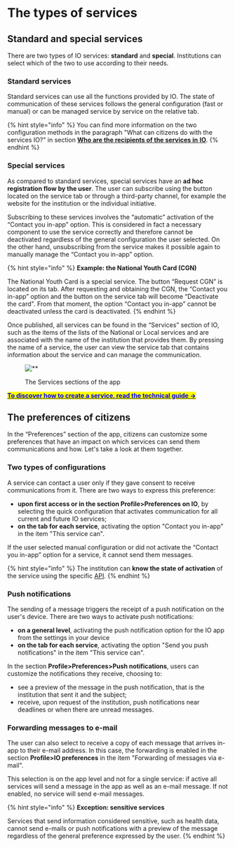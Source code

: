 # The types of services

## Standard and special services 

There are two types of IO services: **standard** and **special**. Institutions can select which of the two to use according to their needs.

### Standard services 

Standard services can use all the functions provided by IO. The state of communication of these services follows the general configuration (fast or manual) or can be managed service by service on the relative tab.

{% hint style="info" %} You can find more information on the two configuration methods in the paragraph "What can citizens do with the services IO?" in section [**Who are the recipients of the services in**  **IO**](../io-service-providers-and-users/who-are-the-recipients-of-the-services-on-io.md). {% endhint %}

### Special services

As compared to standard services, special services have an **ad hoc registration flow by the user**. The user can subscribe using the button located on the service tab or through a third-party channel, for example the website for the institution or the individual initiative.

Subscribing to these services involves the “automatic” activation of the “Contact you in-app” option. This is considered in fact a necessary component to use the service correctly and therefore cannot be deactivated regardless of the general configuration the user selected. On the other hand, unsubscribing from the service makes it possible again to manually manage the “Contact you in-app” option. 

{% hint style="info" %} **Example: the National Youth Card (CGN)**

The National Youth Card is a special service. The button “Request CGN” is located on its tab. After requesting and obtaining the CGN, the “Contact you in-app” option and the button on the service tab will become “Deactivate the card". From that moment, the option “Contact you in-app” cannot be deactivated unless the card is deactivated. {% endhint %}

Once published, all services can be found in the “Services” section of IO, such as the items of the lists of the National or Local services and are associated with the name of the institution that provides them. By pressing the name of a service, the user can view the service tab that contains information about the service and can manage the communication.

<figure><img src="../.gitbook/assets/image (4).png" alt=**><figcaption><p>The Services sections of the app</p></figcaption></figure>

[<mark style="color:blue;">**To discover how to create a service, read the technical guide ->**</mark>](https://app.gitbook.com/s/coSKRte21UjDBRWKLtEs/funzionalita/creare-un-servizio) 

## The preferences of citizens

In the “Preferences” section of the app, citizens can customize some preferences that have an impact on which services can send them communications and how. Let's take a look at them together.

### Two types of configurations

A service can contact a user only if they gave consent to receive communications from it. There are two ways to express this preference:

* **upon first access or in the section Profile>Preferences on IO**, by selecting the quick configuration that activates communication for all current and future IO services;
* **on the tab for each service**, activating the option "Contact you in-app" in the item "This service can".

If the user selected manual configuration or did not activate the “Contact you in-app” option for a service, it cannot send them messages. 

{% hint style="info" %} The institution can **know the state of activation** of the service using the specific [API](https://app.gitbook.com/s/coSKRte21UjDBRWKLtEs/api/api-messaggi/get-a-user-profile-using-post). {% endhint %}

### Push notifications 

The sending of a message triggers the receipt of a push notification on the user's device. There are two ways to activate push notifications: 

* **on a general level**, activating the push notification option for the IO app from the settings in your device
* **on the tab for each service**, activating the option "Send you push notifications" in the item "This service can".

In the section **Profile>Preferences>Push notifications**, users can customize the notifications they receive, choosing to:

* see a preview of the message in the push notification, that is the institution that sent it and the subject;
* receive, upon request of the institution, push notifications near deadlines or when there are unread messages.

### Forwarding messages to e-mail

The user can also select to receive a copy of each message that arrives in-app to their e-mail address. In this case, the forwarding is enabled in the section **Profile>IO preferences** in the item "Forwarding of messages via e-mail".

This selection is on the app level and not for a single service: if active all services will send a message in the app as well as an e-mail message. If not enabled, no service will send e-mail messages.

{% hint style="info" %} **Exception: sensitive services**

Services that send information considered sensitive, such as health data, cannot send e-mails or push notifications with a preview of the message regardless of the general preference expressed by the user. {% endhint %}